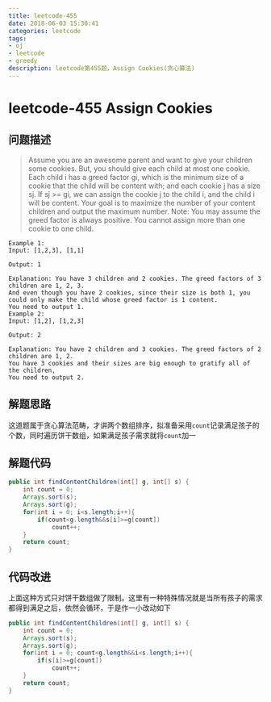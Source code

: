 ```yaml
---
title: leetcode-455
date: 2018-06-03 15:30:41
categories: leetcode
tags:
- oj
- leetcode
- greedy
description: leetcode第455题，Assign Cookies(贪心算法)
---
```

# leetcode-455 Assign Cookies

## 问题描述

>Assume you are an awesome parent and want to give your children some cookies. But, you should give each child at most one cookie. Each child i has a greed factor gi, which is the minimum size of a cookie that the child will be content with; and each cookie j has a size sj. If sj >= gi, we can assign the cookie j to the child i, and the child i will be content. Your goal is to maximize the number of your content children and output the maximum number.
Note:
You may assume the greed factor is always positive. 
You cannot assign more than one cookie to one child.

```text
Example 1:
Input: [1,2,3], [1,1]

Output: 1

Explanation: You have 3 children and 2 cookies. The greed factors of 3 children are 1, 2, 3. 
And even though you have 2 cookies, since their size is both 1, you could only make the child whose greed factor is 1 content.
You need to output 1.
Example 2:
Input: [1,2], [1,2,3]

Output: 2

Explanation: You have 2 children and 3 cookies. The greed factors of 2 children are 1, 2. 
You have 3 cookies and their sizes are big enough to gratify all of the children, 
You need to output 2.
```

## 解题思路

这道题属于贪心算法范畴，才讲两个数组排序，拟准备采用`count`记录满足孩子的个数，同时遍历饼干数组，如果满足孩子需求就将`count`加一

## 解题代码

```java
public int findContentChildren(int[] g, int[] s) {
    int count = 0;
    Arrays.sort(s);
    Arrays.sort(g);
    for(int i = 0; i<s.length;i++){
        if(count<g.length&&s[i]>=g[count])
            count++;
    }
    return count;
}
```

## 代码改进

上面这种方式只对饼干数组做了限制。这里有一种特殊情况就是当所有孩子的需求都得到满足之后，依然会循环，于是作一小改动如下

```java
public int findContentChildren(int[] g, int[] s) {
    int count = 0;
    Arrays.sort(s);
    Arrays.sort(g);
    for(int i = 0; count<g.length&&i<s.length;i++){
        if(s[i]>=g[count])
            count++;
    }
    return count;
}
```
